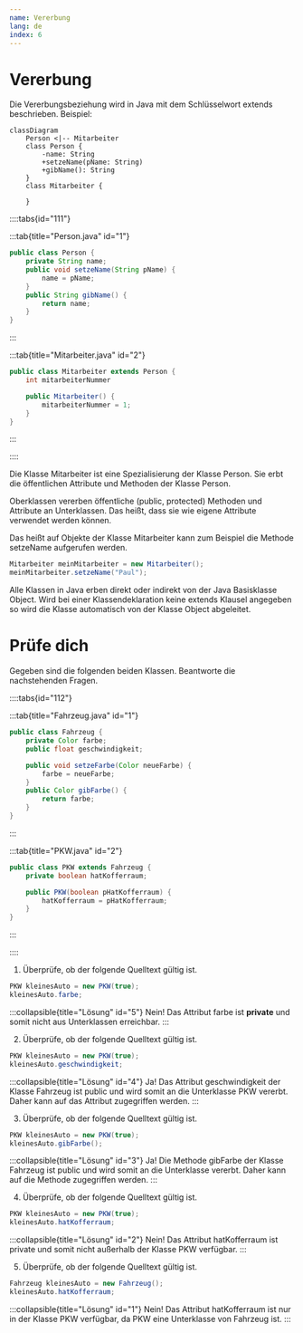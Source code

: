 ```yaml
---
name: Vererbung
lang: de
index: 6
---
```


# Vererbung

Die Vererbungsbeziehung wird in Java mit dem Schlüsselwort extends beschrieben. Beispiel:

```mermaid
classDiagram
    Person <|-- Mitarbeiter
    class Person {
        -name: String
        +setzeName(pName: String)
        +gibName(): String
    }
    class Mitarbeiter {

    }
```

::::tabs{id="111"}

:::tab{title="Person.java" id="1"}

```java
public class Person {
    private String name;
    public void setzeName(String pName) {
        name = pName;
    }
    public String gibName() {
        return name;
    }
}
```

:::

:::tab{title="Mitarbeiter.java" id="2"}

```java
public class Mitarbeiter extends Person {
    int mitarbeiterNummer

    public Mitarbeiter() {
        mitarbeiterNummer = 1;
    }
}
```

:::

::::



Die Klasse Mitarbeiter ist eine Spezialisierung der Klasse Person. Sie erbt die öffentlichen Attribute und Methoden der Klasse Person. 

Oberklassen vererben öffentliche (public, protected) Methoden und Attribute an Unterklassen. Das heißt, dass sie wie eigene Attribute verwendet werden können.

Das heißt auf Objekte der Klasse Mitarbeiter kann zum Beispiel die Methode setzeName aufgerufen werden.

```java
Mitarbeiter meinMitarbeiter = new Mitarbeiter();
meinMitarbeiter.setzeName("Paul");
```

Alle Klassen in Java erben direkt oder indirekt von der Java Basisklasse Object. Wird bei einer Klassendeklaration keine extends Klausel angegeben so wird die Klasse automatisch von der Klasse Object abgeleitet.

# Prüfe dich

Gegeben sind die folgenden beiden Klassen. Beantworte die nachstehenden Fragen.

::::tabs{id="112"}

:::tab{title="Fahrzeug.java" id="1"}

```java
public class Fahrzeug {
    private Color farbe;
    public float geschwindigkeit;

    public void setzeFarbe(Color neueFarbe) {
        farbe = neueFarbe;
    }
    public Color gibFarbe() {
        return farbe;
    }
}
```

:::

:::tab{title="PKW.java" id="2"}

```java
public class PKW extends Fahrzeug {
    private boolean hatKofferraum;

    public PKW(boolean pHatKofferraum) {
        hatKofferraum = pHatKofferraum;
    }
}
```

:::

::::

1. Überprüfe, ob der folgende Quelltext gültig ist.

```java
PKW kleinesAuto = new PKW(true);
kleinesAuto.farbe;
```

:::collapsible{title="Lösung" id="5"}
Nein! Das Attribut farbe ist **private** und somit nicht aus Unterklassen erreichbar.
:::

2. Überprüfe, ob der folgende Quelltext gültig ist.

```java
PKW kleinesAuto = new PKW(true);
kleinesAuto.geschwindigkeit;
```

:::collapsible{title="Lösung" id="4"}
Ja! Das Attribut geschwindigkeit der Klasse Fahrzeug ist public und wird somit an die Unterklasse PKW vererbt. Daher kann auf das Attribut zugegriffen werden.
:::

3. Überprüfe, ob der folgende Quelltext gültig ist.

```java
PKW kleinesAuto = new PKW(true);
kleinesAuto.gibFarbe();
```

:::collapsible{title="Lösung" id="3"}
Ja! Die Methode gibFarbe der Klasse Fahrzeug ist public und wird somit an die Unterklasse vererbt. Daher kann auf die Methode zugegriffen werden.
:::

4. Überprüfe, ob der folgende Quelltext gültig ist.

```java
PKW kleinesAuto = new PKW(true);
kleinesAuto.hatKofferraum;
```

:::collapsible{title="Lösung" id="2"}
Nein! Das Attribut hatKofferraum ist private und somit nicht außerhalb der Klasse PKW verfügbar.
:::

5. Überprüfe, ob der folgende Quelltext gültig ist.

```java
Fahrzeug kleinesAuto = new Fahrzeug();
kleinesAuto.hatKofferraum;
```

:::collapsible{title="Lösung" id="1"}
Nein! Das Attribut hatKofferraum ist nur in der Klasse PKW verfügbar, da PKW eine Unterklasse von Fahrzeug ist. 
:::
